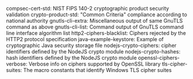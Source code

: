 compsec-cert-std: NIST FIPS 140-2 cryptographic product security validation
crypto-product-std: "Common Criteria" compliance according to national authority
gnutls-cli-extra: Miscellaneous output of same GnuTLS command as above
gnutls-cli-list: Command output of GnuTLS command line interface algorithm list
http2-ciphers-blacklist: Ciphers rejected by the HTTP2 protocol specification
java-example-keystore: Example of cryptographic Java security storage file
nodejs-crypto-ciphers: cipher identifiers defined by the NodeJS crypto module
nodejs-crypto-hashes: hash identifiers defined by the NodeJS crypto module
openssl-ciphers-verbose: Verbose info on ciphers supported by OpenSSL library
tls-cipher-suites: The macro constants that identify Windows TLS cipher suites
